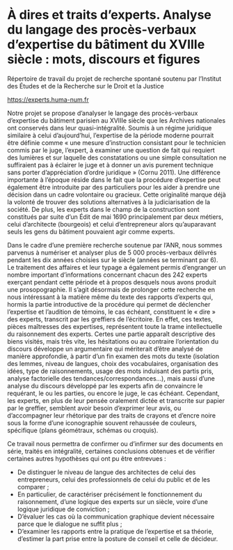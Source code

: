 # À dires et traits d’experts. Analyse du langage des procès-verbaux d’expertise du bâtiment du XVIIIe siècle : mots, discours et figures

Répertoire de travail du projet de recherche spontané soutenu par l’Institut des Études et de la Recherche sur le Droit et la Justice

https://experts.huma-num.fr

Notre projet se propose d’analyser le langage des procès-verbaux d’expertise du bâtiment parisien au XVIIIe siècle que les Archives nationales ont conservés dans leur quasi-intégralité. Soumis à un régime juridique similaire à celui d’aujourd’hui, l’expertise de la période moderne pourrait être définie comme « une mesure d’instruction consistant pour le technicien commis par le juge, l’expert, à examiner une question de fait qui requiert des lumières et sur laquelle des constatations ou une simple consultation ne suffiraient pas à éclairer le juge et à donner un avis purement technique sans porter d’appréciation d’ordre juridique » (Cornu 2011). Une différence importante à l’époque réside dans le fait que la procédure d’expertise peut également être introduite par des particuliers pour les aider à prendre une décision dans un cadre volontaire ou gracieux. Cette originalité marque déjà la volonté de trouver des solutions alternatives à la judiciarisation de la société. De plus, les experts dans le champ de la construction sont constitués par suite d’un Édit de mai 1690 principalement par deux métiers, celui d’architecte (bourgeois) et celui d’entrepreneur alors qu’auparavant seuls les gens du bâtiment pouvaient agir comme experts.

Dans le cadre d’une première recherche soutenue par l’ANR, nous sommes parvenus à numériser et analyser plus de 5 000 procès-verbaux délivrés pendant les dix années choisies sur le siècle (années se terminant par 6). Le traitement des affaires et leur typage a également permis d’engranger un nombre important d’informations concernant chacun des 242 experts exerçant pendant cette période et à propos desquels nous avons produit une prosopographie. Il s’agit désormais de prolonger cette recherche en nous intéressant à la matière même du texte des rapports d’experts qui, hormis la partie introductive de la procédure qui permet de déclencher l’expertise et l’audition de témoins, le cas échéant, constituent le « dire » des experts, transcrit par les greffiers de l’écritoire. En effet, ces textes, pièces maîtresses des expertises, représentent toute la trame intellectuelle du raisonnement des experts. Certes une partie apparaît descriptive des biens visités, mais très vite, les hésitations ou au contraire l’orientation du discours développe un argumentaire qui mériterait d’être analysé de manière approfondie, à partir d’un fin examen des mots du texte (isolation des lemmes, niveau de langues, choix des vocabulaires, organisation des idées, type de raisonnements, usage des mots induisant des partis pris, analyse factorielle des tendances/correspondances…), mais aussi d’une analyse du discours développé par les experts afin de convaincre le requérant, le ou les parties, ou encore le juge, le cas échéant. Cependant, les experts, en plus de leur pensée oralement dictée et transcrite sur papier par le greffier, semblent avoir besoin d’exprimer leur avis, ou d’accompagner leur rhétorique par des traits de crayons et d’encre noire sous la forme d’une iconographie souvent rehaussée de couleurs, spécifique (plans géométraux, schémas ou croquis). 

Ce travail nous permettra de confirmer ou d’infirmer sur des documents en série, traités en intégralité, certaines conclusions obtenues et de vérifier certaines autres hypothèses qui ont pu être entrevues :

- De distinguer le niveau de langue des architectes de celui des entrepreneurs, celui des professionnels de celui du public et de les comparer ;
- En particulier, de caractériser précisément le fonctionnement du raisonnement, d’une logique des experts sur un siècle, voire d’une logique juridique de conviction ;
- D’évaluer les cas où la communication graphique devient nécessaire parce que le dialogue ne suffit plus ; 
- D’examiner les rapports entre la pratique de l’expertise et sa théorie, d’estimer la part prise entre la posture de conseil et celle de décideur. 
